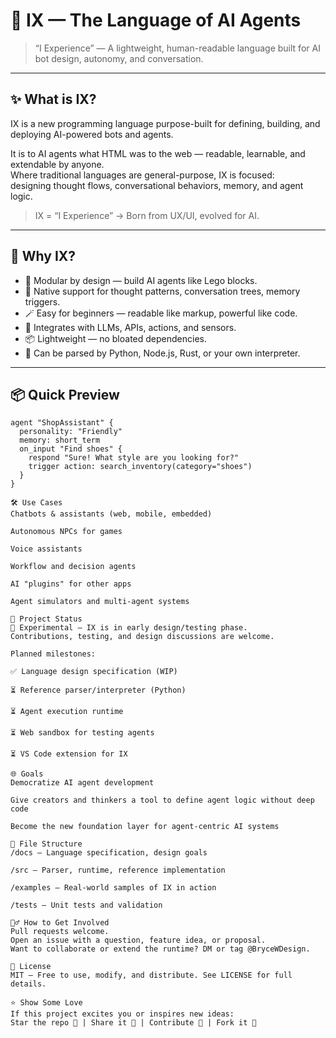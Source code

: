 # 🧠 IX — The Language of AI Agents  
> “I Experience” — A lightweight, human-readable language built for AI bot design, autonomy, and conversation.

---

## ✨ What is IX?

IX is a new programming language purpose-built for defining, building, and deploying AI-powered bots and agents.

It is to AI agents what HTML was to the web — readable, learnable, and extendable by anyone.  
Where traditional languages are general-purpose, IX is focused:  
designing thought flows, conversational behaviors, memory, and agent logic.

> IX = “I Experience” → Born from UX/UI, evolved for AI.

---

## 🚀 Why IX?

- 🧩 Modular by design — build AI agents like Lego blocks.
- 💬 Native support for thought patterns, conversation trees, memory triggers.
- 🪄 Easy for beginners — readable like markup, powerful like code.
- 🤖 Integrates with LLMs, APIs, actions, and sensors.
- 📦 Lightweight — no bloated dependencies.
- 🔧 Can be parsed by Python, Node.js, Rust, or your own interpreter.

---

## 📦 Quick Preview

```ix
agent "ShopAssistant" {
  personality: "Friendly"
  memory: short_term
  on_input "Find shoes" {
    respond "Sure! What style are you looking for?"
    trigger action: search_inventory(category="shoes")
  }
}

🛠 Use Cases
Chatbots & assistants (web, mobile, embedded)

Autonomous NPCs for games

Voice assistants

Workflow and decision agents

AI "plugins" for other apps

Agent simulators and multi-agent systems

🔧 Project Status
🧪 Experimental — IX is in early design/testing phase.
Contributions, testing, and design discussions are welcome.

Planned milestones:

✅ Language design specification (WIP)

⏳ Reference parser/interpreter (Python)

⏳ Agent execution runtime

⏳ Web sandbox for testing agents

⏳ VS Code extension for IX

🌐 Goals
Democratize AI agent development

Give creators and thinkers a tool to define agent logic without deep code

Become the new foundation layer for agent-centric AI systems

📂 File Structure
/docs — Language specification, design goals

/src — Parser, runtime, reference implementation

/examples — Real-world samples of IX in action

/tests — Unit tests and validation

🙋‍♂️ How to Get Involved
Pull requests welcome.
Open an issue with a question, feature idea, or proposal.
Want to collaborate or extend the runtime? DM or tag @BryceWDesign.

📄 License
MIT — Free to use, modify, and distribute. See LICENSE for full details.

⭐️ Show Some Love
If this project excites you or inspires new ideas:
Star the repo 🌟 | Share it 🔁 | Contribute 🔧 | Fork it 🍴
